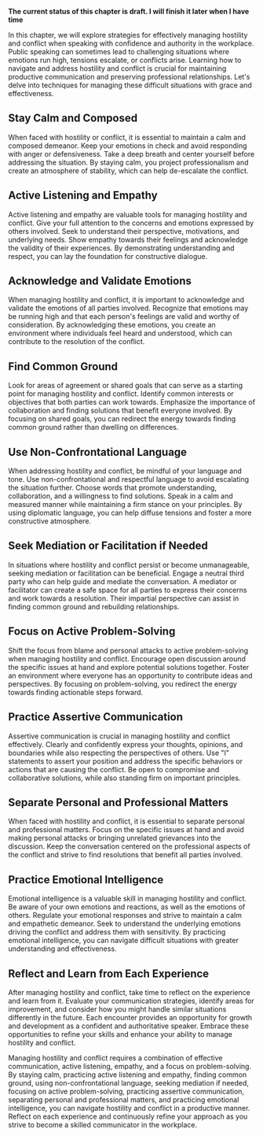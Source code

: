 **The current status of this chapter is draft. I will finish it later when I have time**

In this chapter, we will explore strategies for effectively managing hostility and conflict when speaking with confidence and authority in the workplace. Public speaking can sometimes lead to challenging situations where emotions run high, tensions escalate, or conflicts arise. Learning how to navigate and address hostility and conflict is crucial for maintaining productive communication and preserving professional relationships. Let's delve into techniques for managing these difficult situations with grace and effectiveness.

Stay Calm and Composed
----------------------

When faced with hostility or conflict, it is essential to maintain a calm and composed demeanor. Keep your emotions in check and avoid responding with anger or defensiveness. Take a deep breath and center yourself before addressing the situation. By staying calm, you project professionalism and create an atmosphere of stability, which can help de-escalate the conflict.

Active Listening and Empathy
----------------------------

Active listening and empathy are valuable tools for managing hostility and conflict. Give your full attention to the concerns and emotions expressed by others involved. Seek to understand their perspective, motivations, and underlying needs. Show empathy towards their feelings and acknowledge the validity of their experiences. By demonstrating understanding and respect, you can lay the foundation for constructive dialogue.

Acknowledge and Validate Emotions
---------------------------------

When managing hostility and conflict, it is important to acknowledge and validate the emotions of all parties involved. Recognize that emotions may be running high and that each person's feelings are valid and worthy of consideration. By acknowledging these emotions, you create an environment where individuals feel heard and understood, which can contribute to the resolution of the conflict.

Find Common Ground
------------------

Look for areas of agreement or shared goals that can serve as a starting point for managing hostility and conflict. Identify common interests or objectives that both parties can work towards. Emphasize the importance of collaboration and finding solutions that benefit everyone involved. By focusing on shared goals, you can redirect the energy towards finding common ground rather than dwelling on differences.

Use Non-Confrontational Language
--------------------------------

When addressing hostility and conflict, be mindful of your language and tone. Use non-confrontational and respectful language to avoid escalating the situation further. Choose words that promote understanding, collaboration, and a willingness to find solutions. Speak in a calm and measured manner while maintaining a firm stance on your principles. By using diplomatic language, you can help diffuse tensions and foster a more constructive atmosphere.

Seek Mediation or Facilitation if Needed
----------------------------------------

In situations where hostility and conflict persist or become unmanageable, seeking mediation or facilitation can be beneficial. Engage a neutral third party who can help guide and mediate the conversation. A mediator or facilitator can create a safe space for all parties to express their concerns and work towards a resolution. Their impartial perspective can assist in finding common ground and rebuilding relationships.

Focus on Active Problem-Solving
-------------------------------

Shift the focus from blame and personal attacks to active problem-solving when managing hostility and conflict. Encourage open discussion around the specific issues at hand and explore potential solutions together. Foster an environment where everyone has an opportunity to contribute ideas and perspectives. By focusing on problem-solving, you redirect the energy towards finding actionable steps forward.

Practice Assertive Communication
--------------------------------

Assertive communication is crucial in managing hostility and conflict effectively. Clearly and confidently express your thoughts, opinions, and boundaries while also respecting the perspectives of others. Use "I" statements to assert your position and address the specific behaviors or actions that are causing the conflict. Be open to compromise and collaborative solutions, while also standing firm on important principles.

Separate Personal and Professional Matters
------------------------------------------

When faced with hostility and conflict, it is essential to separate personal and professional matters. Focus on the specific issues at hand and avoid making personal attacks or bringing unrelated grievances into the discussion. Keep the conversation centered on the professional aspects of the conflict and strive to find resolutions that benefit all parties involved.

Practice Emotional Intelligence
-------------------------------

Emotional intelligence is a valuable skill in managing hostility and conflict. Be aware of your own emotions and reactions, as well as the emotions of others. Regulate your emotional responses and strive to maintain a calm and empathetic demeanor. Seek to understand the underlying emotions driving the conflict and address them with sensitivity. By practicing emotional intelligence, you can navigate difficult situations with greater understanding and effectiveness.

Reflect and Learn from Each Experience
--------------------------------------

After managing hostility and conflict, take time to reflect on the experience and learn from it. Evaluate your communication strategies, identify areas for improvement, and consider how you might handle similar situations differently in the future. Each encounter provides an opportunity for growth and development as a confident and authoritative speaker. Embrace these opportunities to refine your skills and enhance your ability to manage hostility and conflict.

Managing hostility and conflict requires a combination of effective communication, active listening, empathy, and a focus on problem-solving. By staying calm, practicing active listening and empathy, finding common ground, using non-confrontational language, seeking mediation if needed, focusing on active problem-solving, practicing assertive communication, separating personal and professional matters, and practicing emotional intelligence, you can navigate hostility and conflict in a productive manner. Reflect on each experience and continuously refine your approach as you strive to become a skilled communicator in the workplace.
